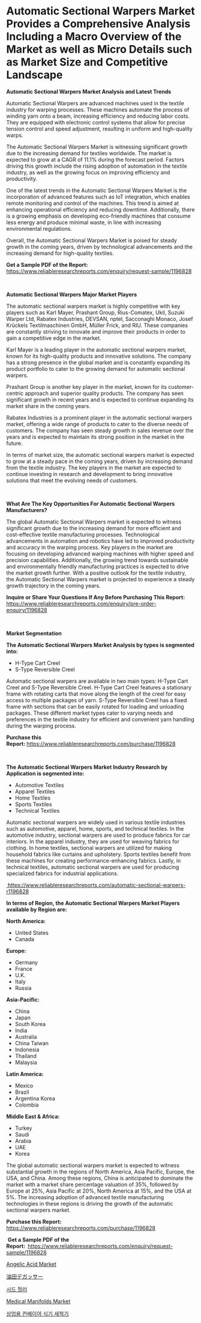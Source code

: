 <p><h1>Automatic Sectional Warpers Market Provides a Comprehensive Analysis Including a Macro Overview of the Market as well as Micro Details such as Market Size and Competitive Landscape</h1></p><p><strong>Automatic Sectional Warpers Market Analysis and Latest Trends</strong></p>
<p><p>Automatic Sectional Warpers are advanced machines used in the textile industry for warping processes. These machines automate the process of winding yarn onto a beam, increasing efficiency and reducing labor costs. They are equipped with electronic control systems that allow for precise tension control and speed adjustment, resulting in uniform and high-quality warps.</p><p>The Automatic Sectional Warpers Market is witnessing significant growth due to the increasing demand for textiles worldwide. The market is expected to grow at a CAGR of 11.1% during the forecast period. Factors driving this growth include the rising adoption of automation in the textile industry, as well as the growing focus on improving efficiency and productivity.</p><p>One of the latest trends in the Automatic Sectional Warpers Market is the incorporation of advanced features such as IoT integration, which enables remote monitoring and control of the machines. This trend is aimed at enhancing operational efficiency and reducing downtime. Additionally, there is a growing emphasis on developing eco-friendly machines that consume less energy and produce minimal waste, in line with increasing environmental regulations.</p><p>Overall, the Automatic Sectional Warpers Market is poised for steady growth in the coming years, driven by technological advancements and the increasing demand for high-quality textiles.</p></p>
<p><strong>Get a Sample PDF of the Report:&nbsp;</strong> <a href="https://www.reliableresearchreports.com/enquiry/request-sample/1196828">https://www.reliableresearchreports.com/enquiry/request-sample/1196828</a></p>
<p>&nbsp;</p>
<p><strong>Automatic Sectional Warpers Major Market Players</strong></p>
<p><p>The automatic sectional warpers market is highly competitive with key players such as Karl Mayer, Prashant Group, Rius-Comatex, Ukil, Suzuki Warper Ltd, Rabatex Industries, DEVSAN, nptel, Sacconaghi Monaco, Josef Krückels Textilmaschinen GmbH, Müller Frick, and RIU. These companies are constantly striving to innovate and improve their products in order to gain a competitive edge in the market.</p><p>Karl Mayer is a leading player in the automatic sectional warpers market, known for its high-quality products and innovative solutions. The company has a strong presence in the global market and is constantly expanding its product portfolio to cater to the growing demand for automatic sectional warpers.</p><p>Prashant Group is another key player in the market, known for its customer-centric approach and superior quality products. The company has seen significant growth in recent years and is expected to continue expanding its market share in the coming years.</p><p>Rabatex Industries is a prominent player in the automatic sectional warpers market, offering a wide range of products to cater to the diverse needs of customers. The company has seen steady growth in sales revenue over the years and is expected to maintain its strong position in the market in the future.</p><p>In terms of market size, the automatic sectional warpers market is expected to grow at a steady pace in the coming years, driven by increasing demand from the textile industry. The key players in the market are expected to continue investing in research and development to bring innovative solutions that meet the evolving needs of customers.</p></p>
<p>&nbsp;</p>
<p><strong>What Are The Key Opportunities For Automatic Sectional Warpers Manufacturers?</strong></p>
<p><p>The global Automatic Sectional Warpers market is expected to witness significant growth due to the increasing demand for more efficient and cost-effective textile manufacturing processes. Technological advancements in automation and robotics have led to improved productivity and accuracy in the warping process. Key players in the market are focusing on developing advanced warping machines with higher speed and precision capabilities. Additionally, the growing trend towards sustainable and environmentally friendly manufacturing practices is expected to drive the market growth further. With a positive outlook for the textile industry, the Automatic Sectional Warpers market is projected to experience a steady growth trajectory in the coming years.</p></p>
<p><strong>Inquire or Share Your Questions If Any Before Purchasing This Report:</strong> <a href="https://www.reliableresearchreports.com/enquiry/pre-order-enquiry/1196828">https://www.reliableresearchreports.com/enquiry/pre-order-enquiry/1196828</a></p>
<p>&nbsp;</p>
<p><strong>Market Segmentation</strong></p>
<p><strong>The Automatic Sectional Warpers Market Analysis by types is segmented into:</strong></p>
<p><ul><li>H-Type Cart Creel</li><li>S-Type Reversible Creel</li></ul></p>
<p><p>Automatic sectional warpers are available in two main types: H-Type Cart Creel and S-Type Reversible Creel. H-Type Cart Creel features a stationary frame with rotating carts that move along the length of the creel for easy access to multiple packages of yarn. S-Type Reversible Creel has a fixed frame with sections that can be easily rotated for loading and unloading packages. These different market types cater to varying needs and preferences in the textile industry for efficient and convenient yarn handling during the warping process.</p></p>
<p><strong>Purchase this Report:&nbsp;</strong><a href="https://www.reliableresearchreports.com/purchase/1196828">https://www.reliableresearchreports.com/purchase/1196828</a></p>
<p>&nbsp;</p>
<p><strong>The Automatic Sectional Warpers Market Industry Research by Application is segmented into:</strong></p>
<p><ul><li>Automotive Textiles</li><li>Apparel Textiles</li><li>Home Textiles</li><li>Sports Textiles</li><li>Technical Textiles</li></ul></p>
<p><p>Automatic sectional warpers are widely used in various textile industries such as automotive, apparel, home, sports, and technical textiles. In the automotive industry, sectional warpers are used to produce fabrics for car interiors. In the apparel industry, they are used for weaving fabrics for clothing. In home textiles, sectional warpers are utilized for making household fabrics like curtains and upholstery. Sports textiles benefit from these machines for creating performance-enhancing fabrics. Lastly, in technical textiles, automatic sectional warpers are used for producing specialized fabrics for industrial applications.</p></p>
<p><a href="https://www.reliableresearchreports.com/automatic-sectional-warpers-r1196828">&nbsp;https://www.reliableresearchreports.com/automatic-sectional-warpers-r1196828</a></p>
<p><strong>In terms of Region, the Automatic Sectional Warpers Market Players available by Region are:</strong></p>
<p>
    <p> <strong> North America: </strong>
        <ul>
            <li>United States</li>
            <li>Canada</li>
        </ul>
        </p> 
    <p> <strong> Europe: </strong>
        <ul>
            <li>Germany</li>
            <li>France</li>
            <li>U.K.</li>
            <li>Italy</li>
            <li>Russia</li>
        </ul>
        </p> 
    <p> <strong> Asia-Pacific: </strong>
        <ul>
            <li>China</li>
            <li>Japan</li>
            <li>South Korea</li>
            <li>India</li>
            <li>Australia</li>
            <li>China Taiwan</li>
            <li>Indonesia</li>
            <li>Thailand</li>
            <li>Malaysia</li>
        </ul>
        </p> 
    <p> <strong> Latin America: </strong>
        <ul>
            <li>Mexico</li>
            <li>Brazil</li>
            <li>Argentina Korea</li>
            <li>Colombia</li>
        </ul>
        </p> 
    <p> <strong> Middle East & Africa: </strong>
        <ul>
            <li>Turkey</li>
            <li>Saudi</li>
            <li>Arabia</li>
            <li>UAE</li>
            <li>Korea</li>
        </ul>
    </p>
    </p>
<p><p>The global automatic sectional warpers market is expected to witness substantial growth in the regions of North America, Asia Pacific, Europe, the USA, and China. Among these regions, China is anticipated to dominate the market with a market share percentage valuation of 35%, followed by Europe at 25%, Asia Pacific at 20%, North America at 15%, and the USA at 5%. The increasing adoption of advanced textile manufacturing technologies in these regions is driving the growth of the automatic sectional warpers market.</p></p>
<p><strong>Purchase this Report: </strong><a href="https://www.reliableresearchreports.com/purchase/1196828">https://www.reliableresearchreports.com/purchase/1196828</a></p>
<p>&nbsp;<strong>Get a Sample PDF of the Report:&nbsp;&nbsp;</strong><a href="https://www.reliableresearchreports.com/enquiry/request-sample/1196828">https://www.reliableresearchreports.com/enquiry/request-sample/1196828</a></p>
<p><strong></strong></p>
<p><p><a href="https://issuu.com/reportprime-2/docs/angelic-acid-market-size-2030.pptx">Angelic Acid Market</a></p><p><a href="https://medium.com/@bertramveum2023/%E3%82%AA%E3%82%A4%E3%83%AB%E3%83%95%E3%82%A3%E3%83%BC%E3%83%AB%E3%83%89%E3%83%87%E3%82%AC%E3%83%83%E3%82%B5%E3%83%BC%E3%83%9E%E3%83%BC%E3%82%B1%E3%83%83%E3%83%88%E3%83%AC%E3%83%9D%E3%83%BC%E3%83%88%E3%81%AF%E3%81%93%E3%81%AE%E5%B8%82%E5%A0%B4%E3%81%AE%E6%9C%80%E6%96%B0%E3%81%AE%E3%83%88%E3%83%AC%E3%83%B3%E3%83%89%E3%81%A8%E6%88%90%E9%95%B7%E3%81%AE%E6%A9%9F%E4%BC%9A%E3%82%92%E6%98%8E%E3%82%89%E3%81%8B%E3%81%AB%E3%81%97%E3%81%A6%E3%81%84%E3%81%BE%E3%81%99-cd3af2758c1a">油田デガッサー</a></p><p><a href="https://medium.com/@bud567768/%EB%94%94%EC%BD%94%EB%94%A9-%EC%8B%9C%EB%93%9C-%ED%97%90%EB%9F%AC-%EC%8B%9C%EC%9E%A5-%EC%A7%80%ED%91%9C-%EC%8B%9C%EC%9E%A5-%EC%A0%90%EC%9C%A0%EC%9C%A8-%ED%8A%B8%EB%A0%8C%EB%93%9C-%EB%B0%8F-%EC%84%B1%EC%9E%A5-%ED%8C%A8%ED%84%B4-1ed281abeadf">시드 헐러</a></p><p><a href="https://medium.com/@justin.wright5348/medical-manifolds-market-report-reveals-the-latest-trends-and-growth-opportunities-of-this-market-8010db6f4901">Medical Manifolds Market</a></p><p><a href="https://medium.com/@crumbles67678/%EC%83%81%EC%97%85%EC%9A%A9-%EC%BB%A8%EB%B2%A0%EC%9D%B4%EC%96%B4%EC%8B%9D-%EC%8B%9D%EA%B8%B0%EC%84%B8%EC%B2%99%EA%B8%B0-%EC%8B%9C%EC%9E%A5-%EA%B7%9C%EB%AA%A8-%EC%8B%9C%EC%9E%A5-%EC%A0%84%EB%A7%9D-%EB%B0%8F-%EC%8B%9C%EC%9E%A5-%EC%98%88%EC%B8%A1-2024%EB%85%84%EB%B6%80%ED%84%B0-2031%EB%85%84-700d55e082dd">상업용 컨베이어 식기 세척기</a></p></p>